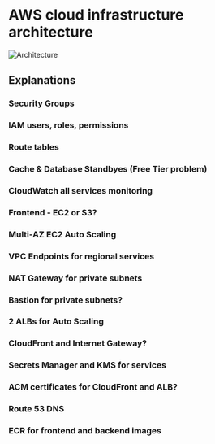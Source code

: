 # AWS cloud infrastructure architecture

![Architecture](./architecture.png)

## Explanations
### Security Groups
### IAM users, roles, permissions
### Route tables
### Cache & Database Standbyes \(Free Tier problem\)
### CloudWatch all services monitoring
### Frontend - EC2 or S3?
### Multi-AZ EC2 Auto Scaling
### VPC Endpoints for regional services
### NAT Gateway for private subnets
### Bastion for private subnets?
### 2 ALBs for Auto Scaling
### CloudFront and Internet Gateway?
### Secrets Manager and KMS for services
### ACM certificates for CloudFront and ALB?
### Route 53 DNS
### ECR for frontend and backend images
